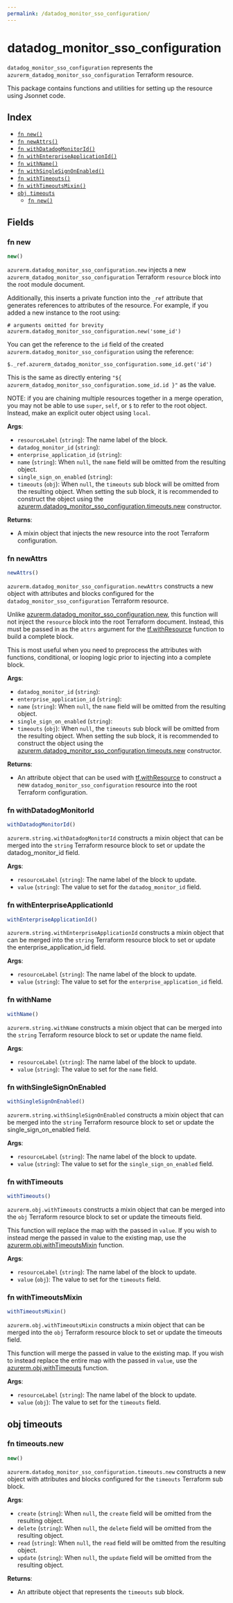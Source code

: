 ```yaml
---
permalink: /datadog_monitor_sso_configuration/
---
```


# datadog_monitor_sso_configuration

`datadog_monitor_sso_configuration` represents the `azurerm_datadog_monitor_sso_configuration` Terraform resource.



This package contains functions and utilities for setting up the resource using Jsonnet code.


## Index

* [`fn new()`](#fn-new)
* [`fn newAttrs()`](#fn-newattrs)
* [`fn withDatadogMonitorId()`](#fn-withdatadogmonitorid)
* [`fn withEnterpriseApplicationId()`](#fn-withenterpriseapplicationid)
* [`fn withName()`](#fn-withname)
* [`fn withSingleSignOnEnabled()`](#fn-withsinglesignonenabled)
* [`fn withTimeouts()`](#fn-withtimeouts)
* [`fn withTimeoutsMixin()`](#fn-withtimeoutsmixin)
* [`obj timeouts`](#obj-timeouts)
  * [`fn new()`](#fn-timeoutsnew)

## Fields

### fn new

```ts
new()
```


`azurerm.datadog_monitor_sso_configuration.new` injects a new `azurerm_datadog_monitor_sso_configuration` Terraform `resource`
block into the root module document.

Additionally, this inserts a private function into the `_ref` attribute that generates references to attributes of the
resource. For example, if you added a new instance to the root using:

    # arguments omitted for brevity
    azurerm.datadog_monitor_sso_configuration.new('some_id')

You can get the reference to the `id` field of the created `azurerm.datadog_monitor_sso_configuration` using the reference:

    $._ref.azurerm_datadog_monitor_sso_configuration.some_id.get('id')

This is the same as directly entering `"${ azurerm_datadog_monitor_sso_configuration.some_id.id }"` as the value.

NOTE: if you are chaining multiple resources together in a merge operation, you may not be able to use `super`, `self`,
or `$` to refer to the root object. Instead, make an explicit outer object using `local`.

**Args**:
  - `resourceLabel` (`string`): The name label of the block.
  - `datadog_monitor_id` (`string`): 
  - `enterprise_application_id` (`string`): 
  - `name` (`string`):  When `null`, the `name` field will be omitted from the resulting object.
  - `single_sign_on_enabled` (`string`): 
  - `timeouts` (`obj`):  When `null`, the `timeouts` sub block will be omitted from the resulting object. When setting the sub block, it is recommended to construct the object using the [azurerm.datadog_monitor_sso_configuration.timeouts.new](#fn-datadogmonitorssoconfigurationtimeoutsnew) constructor.

**Returns**:
- A mixin object that injects the new resource into the root Terraform configuration.


### fn newAttrs

```ts
newAttrs()
```


`azurerm.datadog_monitor_sso_configuration.newAttrs` constructs a new object with attributes and blocks configured for the `datadog_monitor_sso_configuration`
Terraform resource.

Unlike [azurerm.datadog_monitor_sso_configuration.new](#fn-datadogmonitorssoconfigurationnew), this function will not inject the `resource`
block into the root Terraform document. Instead, this must be passed in as the `attrs` argument for the
[tf.withResource](https://github.com/tf-libsonnet/core/tree/main/docs#fn-withresource) function to build a complete block.

This is most useful when you need to preprocess the attributes with functions, conditional, or looping logic prior to
injecting into a complete block.

**Args**:
  - `datadog_monitor_id` (`string`): 
  - `enterprise_application_id` (`string`): 
  - `name` (`string`):  When `null`, the `name` field will be omitted from the resulting object.
  - `single_sign_on_enabled` (`string`): 
  - `timeouts` (`obj`):  When `null`, the `timeouts` sub block will be omitted from the resulting object. When setting the sub block, it is recommended to construct the object using the [azurerm.datadog_monitor_sso_configuration.timeouts.new](#fn-datadogmonitorssoconfigurationtimeoutsnew) constructor.

**Returns**:
  - An attribute object that can be used with [tf.withResource](https://github.com/tf-libsonnet/core/tree/main/docs#fn-withresource) to construct a new `datadog_monitor_sso_configuration` resource into the root Terraform configuration.


### fn withDatadogMonitorId

```ts
withDatadogMonitorId()
```

`azurerm.string.withDatadogMonitorId` constructs a mixin object that can be merged into the `string`
Terraform resource block to set or update the datadog_monitor_id field.



**Args**:
  - `resourceLabel` (`string`): The name label of the block to update.
  - `value` (`string`): The value to set for the `datadog_monitor_id` field.


### fn withEnterpriseApplicationId

```ts
withEnterpriseApplicationId()
```

`azurerm.string.withEnterpriseApplicationId` constructs a mixin object that can be merged into the `string`
Terraform resource block to set or update the enterprise_application_id field.



**Args**:
  - `resourceLabel` (`string`): The name label of the block to update.
  - `value` (`string`): The value to set for the `enterprise_application_id` field.


### fn withName

```ts
withName()
```

`azurerm.string.withName` constructs a mixin object that can be merged into the `string`
Terraform resource block to set or update the name field.



**Args**:
  - `resourceLabel` (`string`): The name label of the block to update.
  - `value` (`string`): The value to set for the `name` field.


### fn withSingleSignOnEnabled

```ts
withSingleSignOnEnabled()
```

`azurerm.string.withSingleSignOnEnabled` constructs a mixin object that can be merged into the `string`
Terraform resource block to set or update the single_sign_on_enabled field.



**Args**:
  - `resourceLabel` (`string`): The name label of the block to update.
  - `value` (`string`): The value to set for the `single_sign_on_enabled` field.


### fn withTimeouts

```ts
withTimeouts()
```

`azurerm.obj.withTimeouts` constructs a mixin object that can be merged into the `obj`
Terraform resource block to set or update the timeouts field.

This function will replace the map with the passed in `value`. If you wish to instead merge the
passed in value to the existing map, use the [azurerm.obj.withTimeoutsMixin](TODO) function.

**Args**:
  - `resourceLabel` (`string`): The name label of the block to update.
  - `value` (`obj`): The value to set for the `timeouts` field.


### fn withTimeoutsMixin

```ts
withTimeoutsMixin()
```

`azurerm.obj.withTimeoutsMixin` constructs a mixin object that can be merged into the `obj`
Terraform resource block to set or update the timeouts field.

This function will merge the passed in value to the existing map. If you wish
to instead replace the entire map with the passed in `value`, use the [azurerm.obj.withTimeouts](TODO)
function.


**Args**:
  - `resourceLabel` (`string`): The name label of the block to update.
  - `value` (`obj`): The value to set for the `timeouts` field.


## obj timeouts



### fn timeouts.new

```ts
new()
```


`azurerm.datadog_monitor_sso_configuration.timeouts.new` constructs a new object with attributes and blocks configured for the `timeouts`
Terraform sub block.



**Args**:
  - `create` (`string`):  When `null`, the `create` field will be omitted from the resulting object.
  - `delete` (`string`):  When `null`, the `delete` field will be omitted from the resulting object.
  - `read` (`string`):  When `null`, the `read` field will be omitted from the resulting object.
  - `update` (`string`):  When `null`, the `update` field will be omitted from the resulting object.

**Returns**:
  - An attribute object that represents the `timeouts` sub block.
